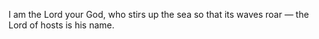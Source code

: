 I am the Lord your God, who stirs up the sea so that its waves roar — the Lord of hosts is his name.
